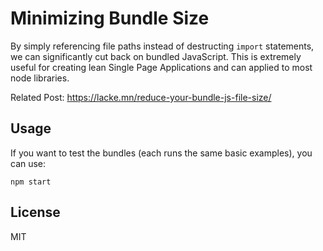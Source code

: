 # Minimizing Bundle Size

By simply referencing file paths instead of destructing `import` statements, we
can significantly cut back on bundled JavaScript. This is extremely useful for
creating lean Single Page Applications and can applied to most node libraries.

Related Post: https://lacke.mn/reduce-your-bundle-js-file-size/

## Usage

If you want to test the bundles (each runs the same basic examples), you can use:

```
npm start
```

## License

MIT
